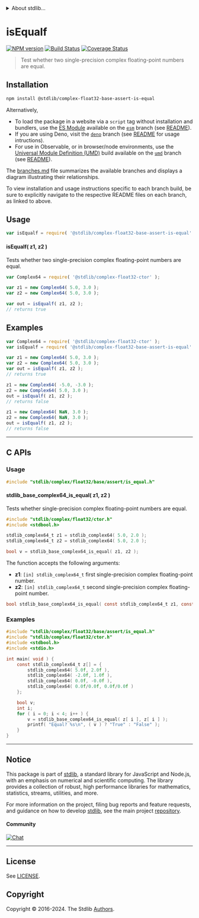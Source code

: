 <!--

@license Apache-2.0

Copyright (c) 2024 The Stdlib Authors.

Licensed under the Apache License, Version 2.0 (the "License");
you may not use this file except in compliance with the License.
You may obtain a copy of the License at

   http://www.apache.org/licenses/LICENSE-2.0

Unless required by applicable law or agreed to in writing, software
distributed under the License is distributed on an "AS IS" BASIS,
WITHOUT WARRANTIES OR CONDITIONS OF ANY KIND, either express or implied.
See the License for the specific language governing permissions and
limitations under the License.

-->


<details>
  <summary>
    About stdlib...
  </summary>
  <p>We believe in a future in which the web is a preferred environment for numerical computation. To help realize this future, we've built stdlib. stdlib is a standard library, with an emphasis on numerical and scientific computation, written in JavaScript (and C) for execution in browsers and in Node.js.</p>
  <p>The library is fully decomposable, being architected in such a way that you can swap out and mix and match APIs and functionality to cater to your exact preferences and use cases.</p>
  <p>When you use stdlib, you can be absolutely certain that you are using the most thorough, rigorous, well-written, studied, documented, tested, measured, and high-quality code out there.</p>
  <p>To join us in bringing numerical computing to the web, get started by checking us out on <a href="https://github.com/stdlib-js/stdlib">GitHub</a>, and please consider <a href="https://opencollective.com/stdlib">financially supporting stdlib</a>. We greatly appreciate your continued support!</p>
</details>

# isEqualf

[![NPM version][npm-image]][npm-url] [![Build Status][test-image]][test-url] [![Coverage Status][coverage-image]][coverage-url] <!-- [![dependencies][dependencies-image]][dependencies-url] -->

> Test whether two single-precision complex floating-point numbers are equal.

<!-- Section to include introductory text. Make sure to keep an empty line after the intro `section` element and another before the `/section` close. -->

<section class="intro">

</section>

<!-- /.intro -->

<!-- Package usage documentation. -->

<section class="installation">

## Installation

```bash
npm install @stdlib/complex-float32-base-assert-is-equal
```

Alternatively,

-   To load the package in a website via a `script` tag without installation and bundlers, use the [ES Module][es-module] available on the [`esm`][esm-url] branch (see [README][esm-readme]).
-   If you are using Deno, visit the [`deno`][deno-url] branch (see [README][deno-readme] for usage intructions).
-   For use in Observable, or in browser/node environments, use the [Universal Module Definition (UMD)][umd] build available on the [`umd`][umd-url] branch (see [README][umd-readme]).

The [branches.md][branches-url] file summarizes the available branches and displays a diagram illustrating their relationships.

To view installation and usage instructions specific to each branch build, be sure to explicitly navigate to the respective README files on each branch, as linked to above.

</section>

<section class="usage">

## Usage

```javascript
var isEqualf = require( '@stdlib/complex-float32-base-assert-is-equal' );
```

#### isEqualf( z1, z2 )

Tests whether two single-precision complex floating-point numbers are equal.

```javascript
var Complex64 = require( '@stdlib/complex-float32-ctor' );

var z1 = new Complex64( 5.0, 3.0 );
var z2 = new Complex64( 5.0, 3.0 );

var out = isEqualf( z1, z2 );
// returns true
```

</section>

<!-- /.usage -->

<!-- Package usage notes. Make sure to keep an empty line after the `section` element and another before the `/section` close. -->

<section class="notes">

</section>

<!-- /.notes -->

<!-- Package usage examples. -->

<section class="examples">

## Examples

<!-- eslint no-undef: "error" -->

```javascript
var Complex64 = require( '@stdlib/complex-float32-ctor' );
var isEqualf = require( '@stdlib/complex-float32-base-assert-is-equal' );

var z1 = new Complex64( 5.0, 3.0 );
var z2 = new Complex64( 5.0, 3.0 );
var out = isEqualf( z1, z2 );
// returns true

z1 = new Complex64( -5.0, -3.0 );
z2 = new Complex64( 5.0, 3.0 );
out = isEqualf( z1, z2 );
// returns false

z1 = new Complex64( NaN, 3.0 );
z2 = new Complex64( NaN, 3.0 );
out = isEqualf( z1, z2 );
// returns false
```

</section>

<!-- /.examples -->

<!-- C interface documentation. -->

* * *

<section class="c">

## C APIs

<!-- Section to include introductory text. Make sure to keep an empty line after the intro `section` element and another before the `/section` close. -->

<section class="intro">

</section>

<!-- /.intro -->

<!-- C usage documentation. -->

<section class="usage">

### Usage

```c
#include "stdlib/complex/float32/base/assert/is_equal.h"
```

#### stdlib_base_complex64_is_equal( z1, z2 )

Tests whether single-precision complex floating-point numbers are equal.

```c
#include "stdlib/complex/float32/ctor.h"
#include <stdbool.h>

stdlib_complex64_t z1 = stdlib_complex64( 5.0, 2.0 );
stdlib_complex64_t z2 = stdlib_complex64( 5.0, 2.0 );

bool v = stdlib_base_complex64_is_equal( z1, z2 );
```

The function accepts the following arguments:

-   **z1**: `[in] stdlib_complex64_t` first single-precision complex floating-point number.
-   **z2**: `[in] stdlib_complex64_t` second single-precision complex floating-point number.

```c
bool stdlib_base_complex64_is_equal( const stdlib_complex64_t z1, const stdlib_complex64_t z2 );
```

</section>

<!-- /.usage -->

<!-- C API usage notes. Make sure to keep an empty line after the `section` element and another before the `/section` close. -->

<section class="notes">

</section>

<!-- /.notes -->

<!-- C API usage examples. -->

<section class="examples">

### Examples

```c
#include "stdlib/complex/float32/base/assert/is_equal.h"
#include "stdlib/complex/float32/ctor.h"
#include <stdbool.h>
#include <stdio.h>

int main( void ) {
    const stdlib_complex64_t z[] = {
        stdlib_complex64( 5.0f, 2.0f ),
        stdlib_complex64( -2.0f, 1.0f ),
        stdlib_complex64( 0.0f, -0.0f ),
        stdlib_complex64( 0.0f/0.0f, 0.0f/0.0f )
    };

    bool v;
    int i;
    for ( i = 0; i < 4; i++ ) {
        v = stdlib_base_complex64_is_equal( z[ i ], z[ i ] );
        printf( "Equal? %s\n", ( v ) ? "True" : "False" );
    }
}
```

</section>

<!-- /.examples -->

</section>

<!-- /.c -->

<!-- Section to include cited references. If references are included, add a horizontal rule *before* the section. Make sure to keep an empty line after the `section` element and another before the `/section` close. -->

<section class="references">

</section>

<!-- /.references -->

<!-- Section for related `stdlib` packages. Do not manually edit this section, as it is automatically populated. -->

<section class="related">

</section>

<!-- /.related -->

<!-- Section for all links. Make sure to keep an empty line after the `section` element and another before the `/section` close. -->


<section class="main-repo" >

* * *

## Notice

This package is part of [stdlib][stdlib], a standard library for JavaScript and Node.js, with an emphasis on numerical and scientific computing. The library provides a collection of robust, high performance libraries for mathematics, statistics, streams, utilities, and more.

For more information on the project, filing bug reports and feature requests, and guidance on how to develop [stdlib][stdlib], see the main project [repository][stdlib].

#### Community

[![Chat][chat-image]][chat-url]

---

## License

See [LICENSE][stdlib-license].


## Copyright

Copyright &copy; 2016-2024. The Stdlib [Authors][stdlib-authors].

</section>

<!-- /.stdlib -->

<!-- Section for all links. Make sure to keep an empty line after the `section` element and another before the `/section` close. -->

<section class="links">

[npm-image]: http://img.shields.io/npm/v/@stdlib/complex-float32-base-assert-is-equal.svg
[npm-url]: https://npmjs.org/package/@stdlib/complex-float32-base-assert-is-equal

[test-image]: https://github.com/stdlib-js/complex-float32-base-assert-is-equal/actions/workflows/test.yml/badge.svg?branch=v0.1.1
[test-url]: https://github.com/stdlib-js/complex-float32-base-assert-is-equal/actions/workflows/test.yml?query=branch:v0.1.1

[coverage-image]: https://img.shields.io/codecov/c/github/stdlib-js/complex-float32-base-assert-is-equal/main.svg
[coverage-url]: https://codecov.io/github/stdlib-js/complex-float32-base-assert-is-equal?branch=main

<!--

[dependencies-image]: https://img.shields.io/david/stdlib-js/complex-float32-base-assert-is-equal.svg
[dependencies-url]: https://david-dm.org/stdlib-js/complex-float32-base-assert-is-equal/main

-->

[chat-image]: https://img.shields.io/gitter/room/stdlib-js/stdlib.svg
[chat-url]: https://app.gitter.im/#/room/#stdlib-js_stdlib:gitter.im

[stdlib]: https://github.com/stdlib-js/stdlib

[stdlib-authors]: https://github.com/stdlib-js/stdlib/graphs/contributors

[umd]: https://github.com/umdjs/umd
[es-module]: https://developer.mozilla.org/en-US/docs/Web/JavaScript/Guide/Modules

[deno-url]: https://github.com/stdlib-js/complex-float32-base-assert-is-equal/tree/deno
[deno-readme]: https://github.com/stdlib-js/complex-float32-base-assert-is-equal/blob/deno/README.md
[umd-url]: https://github.com/stdlib-js/complex-float32-base-assert-is-equal/tree/umd
[umd-readme]: https://github.com/stdlib-js/complex-float32-base-assert-is-equal/blob/umd/README.md
[esm-url]: https://github.com/stdlib-js/complex-float32-base-assert-is-equal/tree/esm
[esm-readme]: https://github.com/stdlib-js/complex-float32-base-assert-is-equal/blob/esm/README.md
[branches-url]: https://github.com/stdlib-js/complex-float32-base-assert-is-equal/blob/main/branches.md

[stdlib-license]: https://raw.githubusercontent.com/stdlib-js/complex-float32-base-assert-is-equal/main/LICENSE

</section>

<!-- /.links -->
